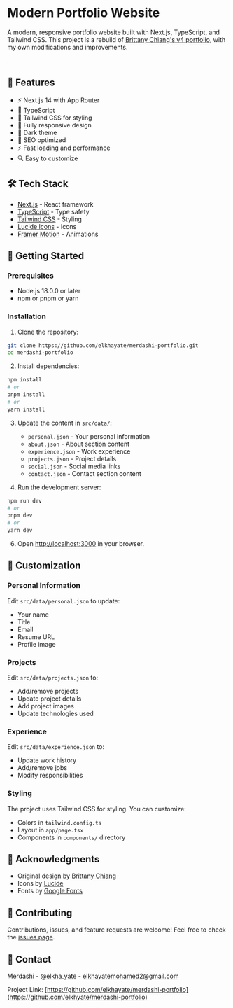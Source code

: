 # Modern Portfolio Website

A modern, responsive portfolio website built with Next.js, TypeScript, and Tailwind CSS. This project is a rebuild of [Brittany Chiang's v4 portfolio](https://v4.brittanychiang.com/), with my own modifications and improvements.

![Portfolio Preview](./public/placeholder.jpg)

## 🚀 Features

- ⚡️ Next.js 14 with App Router
- 💎 TypeScript
- 🎨 Tailwind CSS for styling
- 📱 Fully responsive design
- 🌙 Dark theme
- 🎯 SEO optimized
- ⚡️ Fast loading and performance
- 🔍 Easy to customize

## 🛠️ Tech Stack

- [Next.js](https://nextjs.org/) - React framework
- [TypeScript](https://www.typescriptlang.org/) - Type safety
- [Tailwind CSS](https://tailwindcss.com/) - Styling
- [Lucide Icons](https://lucide.dev/) - Icons
- [Framer Motion](https://www.framer.com/motion/) - Animations

## 🚀 Getting Started

### Prerequisites

- Node.js 18.0.0 or later
- npm or pnpm or yarn

### Installation

1. Clone the repository:
```bash
git clone https://github.com/elkhayate/merdashi-portfolio.git
cd merdashi-portfolio
```

2. Install dependencies:
```bash
npm install
# or
pnpm install
# or
yarn install
```

3. Update the content in `src/data/`:
   - `personal.json` - Your personal information
   - `about.json` - About section content
   - `experience.json` - Work experience
   - `projects.json` - Project details
   - `social.json` - Social media links
   - `contact.json` - Contact section content

4. Run the development server:
```bash
npm run dev
# or
pnpm dev
# or
yarn dev
```

6. Open [http://localhost:3000](http://localhost:3000) in your browser.

## 📝 Customization

### Personal Information
Edit `src/data/personal.json` to update:
- Your name
- Title
- Email
- Resume URL
- Profile image

### Projects
Edit `src/data/projects.json` to:
- Add/remove projects
- Update project details
- Add project images
- Update technologies used

### Experience
Edit `src/data/experience.json` to:
- Update work history
- Add/remove jobs
- Modify responsibilities

### Styling
The project uses Tailwind CSS for styling. You can customize:
- Colors in `tailwind.config.ts`
- Layout in `app/page.tsx`
- Components in `components/` directory

## 🙏 Acknowledgments

- Original design by [Brittany Chiang](https://v4.brittanychiang.com/)
- Icons by [Lucide](https://lucide.dev/)
- Fonts by [Google Fonts](https://fonts.google.com/)

## 🤝 Contributing

Contributions, issues, and feature requests are welcome! Feel free to check the [issues page](https://github.com/elkhayate/merdashi-portfolio/issues).

## 📧 Contact

Merdashi - [@elkha_yate](https://twitter.com/elkha_yate) - elkhayatemohamed2@gmail.com

Project Link: [https://github.com/elkhayate/merdashi-portfolio](https://github.com/elkhyate/merdashi-portfolio) 